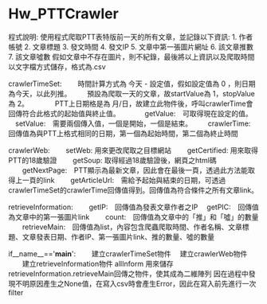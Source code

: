 # Hw_PTTCrawler

程式說明:
    使用程式爬取PTT表特版前一天的所有文章，並記錄以下資訊:
        1. 作者帳號
        2. 文章標題
        3. 發文時間
        4. 發文IP
        5. 文章中第一張圖片網址
        6. 該文章推數
        7. 該文章噓數
    假如文章中不存在圖片，則不紀錄，最後將以上資訊以及爬取時間以文字檔方式儲存，格式為.csv

crawlerTimeSet:
　　時間計算方式為 今天 - 設定值，假如設定值為 0 ，則日期為今天，以此列推。
　　預設為爬取一天的文章，故startValue為 1，stopValue為 2。　　
　　PTT上日期格是為 月/日，故建立此物件後，呼叫crawlerTime會回傳符合此格式的起始值與終止值。
　　
  　getValue:　可取得現在設定的值。
  　setValue:　需要兩個傳入值，一個是開始，一個是結束。
　　crawlerTime:　回傳值為與PTT上格式相同的日期，第一個為起始時間，第二個為終止時間

crawlerWeb:
　　setWeb: 用來更改爬取之目標網站
　　getCertified: 用來取得PTT的18歲驗證
　　getSoup: 取得經過18歲驗證後，網頁之html碼
　　getNextPage:　PTT顯示為最新文章，因此會在最後一頁，透過此方法能取得上一頁的link
　　getArticleUrl:　需給予起始與結束的日期，可透過crawlerTimeSet的crawlerTime回傳值得到。回傳值為符合條件之所有文章link。

retrieveInformation:
　　getIP:　回傳值為發表文章作者之IP
  　getPIC:　回傳值為文章中的第一張圖片link
　　count:　回傳值為文章中的「推」和「噓」的數量
　　retrieveMain:　回傳值為list，內容包含爬蟲爬取時間、作者名稱、文章標題、文章發表日期、作者IP、第一張圖片link、推的數量、噓的數量

if__name__=='__main__':
　　建立crawlerTimeSet物件
  　建立crawlerWeb物件
　　建立retrieveInformation物件
    allInform 用來儲存 retrieveInformation.retrieveMain回傳之物件，使其成為二維陣列
    因在過程中發現不明原因產生之None值，在寫入csv時會產生Error，因此在寫入前先進行一次filter
